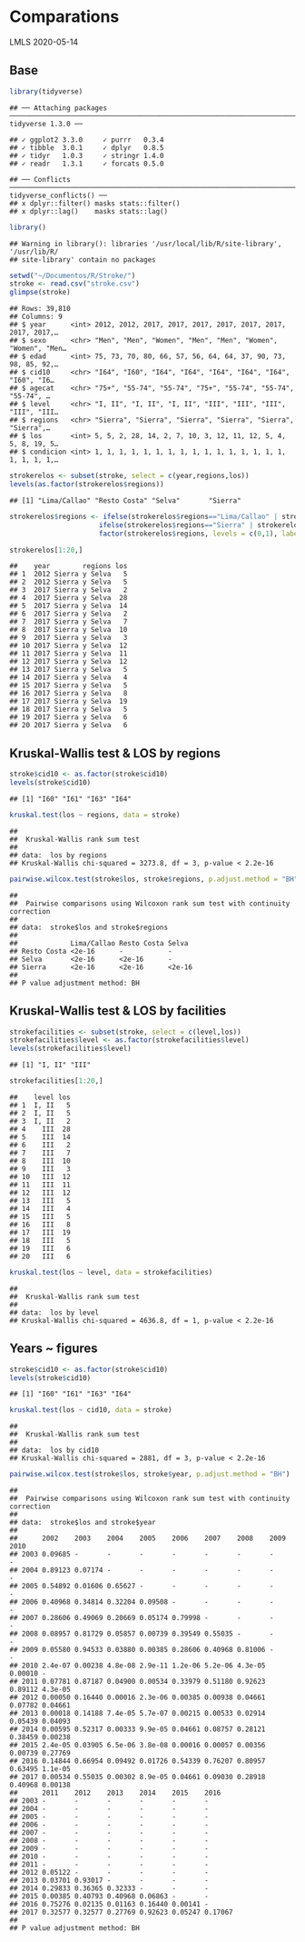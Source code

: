 Comparations
================
LMLS
2020-05-14

## Base

``` r
library(tidyverse)
```

    ## ── Attaching packages ──────────────────────────────────────────────────────────────────────────────────────────────────────────────────────────────────────────────────────────── tidyverse 1.3.0 ──

    ## ✓ ggplot2 3.3.0     ✓ purrr   0.3.4
    ## ✓ tibble  3.0.1     ✓ dplyr   0.8.5
    ## ✓ tidyr   1.0.3     ✓ stringr 1.4.0
    ## ✓ readr   1.3.1     ✓ forcats 0.5.0

    ## ── Conflicts ─────────────────────────────────────────────────────────────────────────────────────────────────────────────────────────────────────────────────────────────── tidyverse_conflicts() ──
    ## x dplyr::filter() masks stats::filter()
    ## x dplyr::lag()    masks stats::lag()

``` r
library()
```

    ## Warning in library(): libraries '/usr/local/lib/R/site-library', '/usr/lib/R/
    ## site-library' contain no packages

``` r
setwd("~/Documentos/R/Stroke/")
stroke <- read.csv("stroke.csv")
glimpse(stroke)
```

    ## Rows: 39,810
    ## Columns: 9
    ## $ year      <int> 2012, 2012, 2017, 2017, 2017, 2017, 2017, 2017, 2017, 2017,…
    ## $ sexo      <chr> "Men", "Men", "Women", "Men", "Men", "Women", "Women", "Men…
    ## $ edad      <int> 75, 73, 70, 80, 66, 57, 56, 64, 64, 37, 90, 73, 98, 85, 92,…
    ## $ cid10     <chr> "I64", "I60", "I64", "I64", "I64", "I64", "I64", "I60", "I6…
    ## $ agecat    <chr> "75+", "55-74", "55-74", "75+", "55-74", "55-74", "55-74", …
    ## $ level     <chr> "I, II", "I, II", "I, II", "III", "III", "III", "III", "III…
    ## $ regions   <chr> "Sierra", "Sierra", "Sierra", "Sierra", "Sierra", "Sierra",…
    ## $ los       <int> 5, 5, 2, 28, 14, 2, 7, 10, 3, 12, 11, 12, 5, 4, 5, 8, 19, 5…
    ## $ condicion <int> 1, 1, 1, 1, 1, 1, 1, 1, 1, 1, 1, 1, 1, 1, 1, 1, 1, 1, 1, 1,…

``` r
strokerelos <- subset(stroke, select = c(year,regions,los)) 
levels(as.factor(strokerelos$regions))
```

    ## [1] "Lima/Callao" "Resto Costa" "Selva"       "Sierra"

``` r
strokerelos$regions <- ifelse(strokerelos$regions=="Lima/Callao" | strokerelos$regions=="Resto Costa", 0, 
                      ifelse(strokerelos$regions=="Sierra" | strokerelos$regions=="Selva", 1, NA)) %>% 
                      factor(strokerelos$regions, levels = c(0,1), labels = c("Lima-Restocosta", "Sierra y Selva"))

strokerelos[1:20,]
```

    ##    year        regions los
    ## 1  2012 Sierra y Selva   5
    ## 2  2012 Sierra y Selva   5
    ## 3  2017 Sierra y Selva   2
    ## 4  2017 Sierra y Selva  28
    ## 5  2017 Sierra y Selva  14
    ## 6  2017 Sierra y Selva   2
    ## 7  2017 Sierra y Selva   7
    ## 8  2017 Sierra y Selva  10
    ## 9  2017 Sierra y Selva   3
    ## 10 2017 Sierra y Selva  12
    ## 11 2017 Sierra y Selva  11
    ## 12 2017 Sierra y Selva  12
    ## 13 2017 Sierra y Selva   5
    ## 14 2017 Sierra y Selva   4
    ## 15 2017 Sierra y Selva   5
    ## 16 2017 Sierra y Selva   8
    ## 17 2017 Sierra y Selva  19
    ## 18 2017 Sierra y Selva   5
    ## 19 2017 Sierra y Selva   6
    ## 20 2017 Sierra y Selva   6

## Kruskal-Wallis test & LOS by regions

``` r
stroke$cid10 <- as.factor(stroke$cid10)
levels(stroke$cid10)
```

    ## [1] "I60" "I61" "I63" "I64"

``` r
kruskal.test(los ~ regions, data = stroke)
```

    ## 
    ##  Kruskal-Wallis rank sum test
    ## 
    ## data:  los by regions
    ## Kruskal-Wallis chi-squared = 3273.8, df = 3, p-value < 2.2e-16

``` r
pairwise.wilcox.test(stroke$los, stroke$regions, p.adjust.method = "BH")
```

    ## 
    ##  Pairwise comparisons using Wilcoxon rank sum test with continuity correction 
    ## 
    ## data:  stroke$los and stroke$regions 
    ## 
    ##             Lima/Callao Resto Costa Selva 
    ## Resto Costa <2e-16      -           -     
    ## Selva       <2e-16      <2e-16      -     
    ## Sierra      <2e-16      <2e-16      <2e-16
    ## 
    ## P value adjustment method: BH

## Kruskal-Wallis test & LOS by facilities

``` r
strokefacilities <- subset(stroke, select = c(level,los))
strokefacilities$level <- as.factor(strokefacilities$level)
levels(strokefacilities$level)
```

    ## [1] "I, II" "III"

``` r
strokefacilities[1:20,]
```

    ##    level los
    ## 1  I, II   5
    ## 2  I, II   5
    ## 3  I, II   2
    ## 4    III  28
    ## 5    III  14
    ## 6    III   2
    ## 7    III   7
    ## 8    III  10
    ## 9    III   3
    ## 10   III  12
    ## 11   III  11
    ## 12   III  12
    ## 13   III   5
    ## 14   III   4
    ## 15   III   5
    ## 16   III   8
    ## 17   III  19
    ## 18   III   5
    ## 19   III   6
    ## 20   III   6

``` r
kruskal.test(los ~ level, data = strokefacilities)
```

    ## 
    ##  Kruskal-Wallis rank sum test
    ## 
    ## data:  los by level
    ## Kruskal-Wallis chi-squared = 4636.8, df = 1, p-value < 2.2e-16

## Years ~ figures

``` r
stroke$cid10 <- as.factor(stroke$cid10)
levels(stroke$cid10)
```

    ## [1] "I60" "I61" "I63" "I64"

``` r
kruskal.test(los ~ cid10, data = stroke)
```

    ## 
    ##  Kruskal-Wallis rank sum test
    ## 
    ## data:  los by cid10
    ## Kruskal-Wallis chi-squared = 2881, df = 3, p-value < 2.2e-16

``` r
pairwise.wilcox.test(stroke$los, stroke$year, p.adjust.method = "BH")
```

    ## 
    ##  Pairwise comparisons using Wilcoxon rank sum test with continuity correction 
    ## 
    ## data:  stroke$los and stroke$year 
    ## 
    ##      2002    2003    2004    2005    2006    2007    2008    2009    2010   
    ## 2003 0.09685 -       -       -       -       -       -       -       -      
    ## 2004 0.89123 0.07174 -       -       -       -       -       -       -      
    ## 2005 0.54892 0.01606 0.65627 -       -       -       -       -       -      
    ## 2006 0.40968 0.34814 0.32204 0.09508 -       -       -       -       -      
    ## 2007 0.28606 0.49069 0.20669 0.05174 0.79998 -       -       -       -      
    ## 2008 0.08957 0.81729 0.05857 0.00739 0.39549 0.55035 -       -       -      
    ## 2009 0.05580 0.94533 0.03880 0.00385 0.28606 0.40968 0.81006 -       -      
    ## 2010 2.4e-07 0.00238 4.8e-08 2.9e-11 1.2e-06 5.2e-06 4.3e-05 0.00010 -      
    ## 2011 0.07781 0.87187 0.04900 0.00534 0.33979 0.51180 0.92623 0.89112 4.3e-05
    ## 2012 0.00050 0.16440 0.00016 2.3e-06 0.00385 0.00938 0.04661 0.07782 0.04661
    ## 2013 0.00018 0.14188 7.4e-05 5.7e-07 0.00215 0.00533 0.02914 0.05439 0.04093
    ## 2014 0.00595 0.52317 0.00333 9.9e-05 0.04661 0.08757 0.28121 0.38459 0.00238
    ## 2015 2.4e-05 0.03905 6.5e-06 3.8e-08 0.00016 0.00057 0.00356 0.00739 0.27769
    ## 2016 0.14844 0.66954 0.09492 0.01726 0.54339 0.76207 0.80957 0.63495 1.1e-05
    ## 2017 0.00534 0.55035 0.00302 8.9e-05 0.04661 0.09030 0.28918 0.40968 0.00138
    ##      2011    2012    2013    2014    2015    2016   
    ## 2003 -       -       -       -       -       -      
    ## 2004 -       -       -       -       -       -      
    ## 2005 -       -       -       -       -       -      
    ## 2006 -       -       -       -       -       -      
    ## 2007 -       -       -       -       -       -      
    ## 2008 -       -       -       -       -       -      
    ## 2009 -       -       -       -       -       -      
    ## 2010 -       -       -       -       -       -      
    ## 2011 -       -       -       -       -       -      
    ## 2012 0.05122 -       -       -       -       -      
    ## 2013 0.03701 0.93017 -       -       -       -      
    ## 2014 0.29833 0.36365 0.32333 -       -       -      
    ## 2015 0.00385 0.40793 0.40968 0.06863 -       -      
    ## 2016 0.75276 0.02135 0.01163 0.16440 0.00141 -      
    ## 2017 0.32577 0.32577 0.27769 0.92623 0.05247 0.17067
    ## 
    ## P value adjustment method: BH
